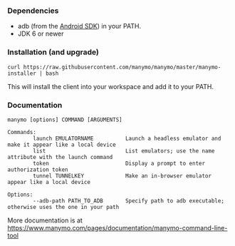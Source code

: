 ### Dependencies

 * adb (from the [Android SDK](http://developer.android.com/sdk)) in your PATH.
 * JDK 6 or newer

### Installation (and upgrade)
 
```
curl https://raw.githubusercontent.com/manymo/manymo/master/manymo-installer | bash
```

This will install the client into your workspace and add it to your PATH. 

### Documentation

```
manymo [options] COMMAND [ARGUMENTS]

Commands:
        launch EMULATORNAME          Launch a headless emulator and make it appear like a local device
        list                         List emulators; use the name attribute with the launch command
        token                        Display a prompt to enter authorization token
        tunnel TUNNELKEY             Make an in-browser emulator appear like a local device

Options:
        --adb-path PATH_TO_ADB       Specify path to adb executable; otherwise uses the one in your path
```

More documentation is at https://www.manymo.com/pages/documentation/manymo-command-line-tool
